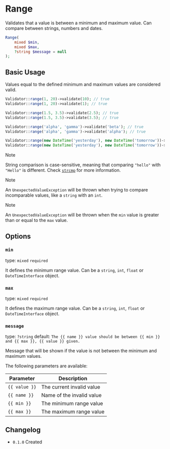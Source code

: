 # Range

Validates that a value is between a minimum and maximum value.
Can compare between strings, numbers and dates.

```php
Range(
    mixed $min,
    mixed $max,
    ?string $message = null
);
```

## Basic Usage

Values equal to the defined minimum and maximum values are considered valid.

```php
Validator::range(1, 20)->validate(10); // true
Validator::range(1, 20)->validate(1); // true

Validator::range(1.5, 3.5)->validate(2.5); // true
Validator::range(1.5, 3.5)->validate(3.5); // true

Validator::range('alpha', 'gamma')->validate('beta'); // true
Validator::range('alpha', 'gamma')->validate('alpha'); // true

Validator::range(new DateTime('yesterday'), new DateTime('tomorrow'))->validate(new DateTime('today')); // true
Validator::range(new DateTime('yesterday'), new DateTime('tomorrow'))->validate(new DateTime('tomorrow')); // true
```

> [!NOTE]
> String comparison is case-sensitive, meaning that comparing `"hello"` with `"Hello"` is different.
> Check [`strcmp`](https://www.php.net/manual/en/function.strcmp.php) for more information.

> [!NOTE]
> An `UnexpectedValueException` will be thrown when trying to compare incomparable values, like a `string` with an `int`.

> [!NOTE]
> An `UnexpectedValueException` will be thrown when the `min` value is greater than or equal to the `max` value.

## Options

### `min`

type: `mixed` `required`

It defines the minimum range value.
Can be a `string`, `int`, `float` or `DateTimeInterface` object.

### `max`

type: `mixed` `required`

It defines the maximum range value.
Can be a `string`, `int`, `float` or `DateTimeInterface` object.

### `message`

type: `?string` default: `The {{ name }} value should be between {{ min }} and {{ max }}, {{ value }} given.`

Message that will be shown if the value is not between the minimum and maximum values.

The following parameters are available:

| Parameter     | Description               |
|---------------|---------------------------|
| `{{ value }}` | The current invalid value |
| `{{ name }}`  | Name of the invalid value |
| `{{ min }}`   | The minimum range value   |
| `{{ max }}`   | The maximum range value   |

## Changelog

- `0.1.0` Created